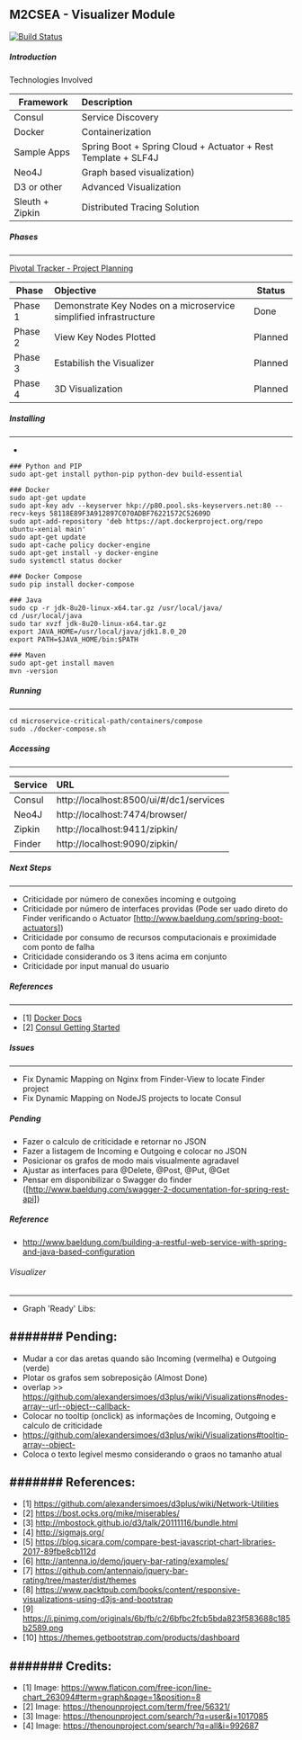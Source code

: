 M2CSEA - Visualizer Module
--------------
[![Build Status](https://travis-ci.org/eduardomioto/mc2pd-visualizer.svg?branch=master)](https://travis-ci.org/eduardomioto/mc2pd-visualizer)

##### Introduction
Technologies Involved 

| Framework       | Description                                                   | 
| ----------------|:--------------------------------------------------------------| 
| Consul          | Service Discovery                                             |
| Docker          | Containerization                                              |  
| Sample Apps     | Spring Boot + Spring Cloud + Actuator + Rest Template + SLF4J |  
| Neo4J           | Graph based visualization)                                    |  
| D3 or other     | Advanced Visualization                                        |  
| Sleuth + Zipkin | Distributed Tracing Solution                                  |  

##### Phases
------------

[Pivotal Tracker - Project Planning](https://www.pivotaltracker.com/n/projects/2036523) 

| Phase           | Objective                                                          |  Status  | 
| ----------------|:-------------------------------------------------------------------|----------|
| Phase 1         | Demonstrate Key Nodes on a microservice simplified infrastructure  | Done     |
| Phase 2         | View Key Nodes Plotted                                             | Planned  |
| Phase 3         | Estabilish the Visualizer                                          | Planned  |
| Phase 4         | 3D Visualization                                                   | Planned  |

##### Installing
------------
* 
```
### Python and PIP
sudo apt-get install python-pip python-dev build-essential 

### Docker
sudo apt-get update
sudo apt-key adv --keyserver hkp://p80.pool.sks-keyservers.net:80 --recv-keys 58118E89F3A912897C070ADBF76221572C52609D
sudo apt-add-repository 'deb https://apt.dockerproject.org/repo ubuntu-xenial main'
sudo apt-get update
sudo apt-cache policy docker-engine
sudo apt-get install -y docker-engine
sudo systemctl status docker

### Docker Compose
sudo pip install docker-compose

### Java
sudo cp -r jdk-8u20-linux-x64.tar.gz /usr/local/java/
cd /usr/local/java
sudo tar xvzf jdk-8u20-linux-x64.tar.gz
export JAVA_HOME=/usr/local/java/jdk1.8.0_20
export PATH=$JAVA_HOME/bin:$PATH

### Maven
sudo apt-get install maven
mvn -version
```

##### Running
------------
```
cd microservice-critical-path/containers/compose
sudo ./docker-compose.sh
```

##### Accessing
------------

| Service         | URL                                      |
| ----------------|:-----------------------------------------|
| Consul          | http://localhost:8500/ui/#/dc1/services  | 
| Neo4J           | http://localhost:7474/browser/           | 
| Zipkin          | http://localhost:9411/zipkin/            |                 
| Finder          | http://localhost:9090/zipkin/            |                  

##### Next Steps
------------
- Criticidade por número de conexões incoming e outgoing
- Criticidade por número de interfaces providas (Pode ser uado direto do Finder verificando o Actuator [http://www.baeldung.com/spring-boot-actuators])
- Criticidade por consumo de recursos computacionais e proximidade com ponto de falha
- Criticidade considerando os 3 itens acima em conjunto
- Criticidade por input manual do usuario


##### References
------------
- [1] [Docker Docs](https://docs.docker.com/compose/reference/scale/)
- [2] [Consul Getting Started](https://www.consul.io/intro/getting-started/install.html)

##### Issues
------------
- Fix Dynamic Mapping on Nginx from Finder-View to locate Finder project
- Fix Dynamic Mapping on NodeJS projects to locate Consul
  

##### Pending

- Fazer o calculo de criticidade e retornar no JSON
- Fazer a listagem de Incoming e Outgoing e colocar no JSON
- Posicionar os grafos de modo mais visualmente agradavel
- Ajustar as interfaces para @Delete, @Post, @Put, @Get
- Pensar em disponibilizar o Swagger do finder ([http://www.baeldung.com/swagger-2-documentation-for-spring-rest-api])

##### Reference
- http://www.baeldung.com/building-a-restful-web-service-with-spring-and-java-based-configuration

###### Visualizer
---------

* Graph 'Ready' Libs: 


####### Pending:
---------

- Mudar a cor das aretas quando são Incoming (vermelha) e Outgoing (verde)
- Plotar os grafos sem sobreposição (Almost Done)
- overlap >> https://github.com/alexandersimoes/d3plus/wiki/Visualizations#nodes-array--url--object--callback-
- Colocar no tooltip (onclick) as informações de Incoming, Outgoing e calculo de criticidade
- https://github.com/alexandersimoes/d3plus/wiki/Visualizations#tooltip-array--object-
- Coloca o texto legível mesmo considerando o graos no tamanho atual

####### References:
---------
- [1] https://github.com/alexandersimoes/d3plus/wiki/Network-Utilities
- [2] https://bost.ocks.org/mike/miserables/
- [3] http://mbostock.github.io/d3/talk/20111116/bundle.html
- [4] http://sigmajs.org/
- [5] https://blog.sicara.com/compare-best-javascript-chart-libraries-2017-89fbe8cb112d
- [6] http://antenna.io/demo/jquery-bar-rating/examples/
- [7] https://github.com/antennaio/jquery-bar-rating/tree/master/dist/themes
- [8] https://www.packtpub.com/books/content/responsive-visualizations-using-d3js-and-bootstrap
- [9] https://i.pinimg.com/originals/6b/fb/c2/6bfbc2fcb5bda823f583688c185b2589.png
- [10] https://themes.getbootstrap.com/products/dashboard

####### Credits:
---------
- [1] Image: https://www.flaticon.com/free-icon/line-chart_263094#term=graph&page=1&position=8
- [2] Image: https://thenounproject.com/term/free/56321/
- [3] Image: https://thenounproject.com/search/?q=user&i=1017085
- [4] Image: https://thenounproject.com/search/?q=all&i=992687
